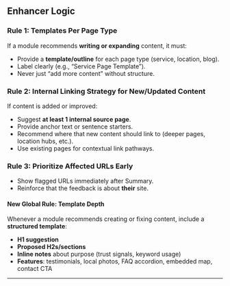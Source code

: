 ## Enhancer Logic

### Rule 1: Templates Per Page Type

If a module recommends **writing or expanding** content, it must:

- Provide a **template/outline** for each page type (service, location, blog).  
- Label clearly (e.g., “Service Page Template”).  
- Never just “add more content” without structure.

### Rule 2: Internal Linking Strategy for New/Updated Content

If content is added or improved:

- Suggest **at least 1 internal source page**.  
- Provide anchor text or sentence starters.  
- Recommend where that new content should link to (deeper pages, location hubs, etc.).  
- Use existing pages for contextual link pathways.

### Rule 3: Prioritize Affected URLs Early

- Show flagged URLs immediately after Summary.  
- Reinforce that the feedback is about **their** site.

#### New Global Rule: Template Depth

Whenever a module recommends creating or fixing content, include a **structured template**:

- **H1 suggestion**  
- **Proposed H2s/sections**  
- **Inline notes** about purpose (trust signals, keyword usage)  
- **Features**: testimonials, local photos, FAQ accordion, embedded map, contact CTA

---
